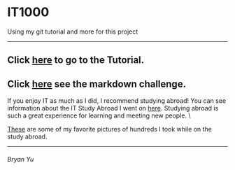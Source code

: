 # IT1000
Using my git tutorial and more for this project

---
Click [here](https://github.com/byu26/IT1000/blob/master/gittutorial.md) to go to the Tutorial.
---
Click [here](https://github.com/byu26/IT1000/blob/master/Markdown.md) see the markdown challenge.
---

If you enjoy IT as much as I did, I recommend studying abroad! You can see information about the IT Study Abroad I went on [here](https://engineering.missouri.edu/academics/it/study-abroad-it/). Studying abroad is such a great experience for learning and meeting new people. \

[These](https://github.com/byu26/IT1000/tree/master/Ireland%20Photos) are some of my favorite pictures of hundreds I took while on the study abroad. 

---

###### Bryan Yu